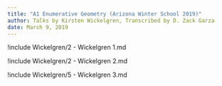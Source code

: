 ```yaml
---
title: "A1 Enumerative Geometry (Arizona Winter School 2019)"
author: Talks by Kirsten Wickelgren, Transcribed by D. Zack Garza
date: March 9, 2019
---
```


!include Wickelgren/2 - Wickelgren 1.md

!include Wickelgren/2 - Wickelgren 2.md

!include Wickelgren/5 - Wickelgren 3.md

<!--!include Wickelgren/2 - Wickelgren 4.md-->
